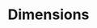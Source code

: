 ---
layout: default
bigquery: https://console.cloud.google.com/bigquery?p=covid-19-dimensions-ai&page=table&d=data&t=publications
contributors: Digital Science, https://www.digital-science.com/
cost: Free for personal, non-commercial use.
description: Dimensions contains more than 100 million publications, ranging from
  articles published in scholarly journals, books and book chapters, to preprints
  and conference proceedings. All publications are contextualized with linked data
  sets, funding, publications, patents, clinical trials, and policy documents. You
  can also view associated categories, funders, institutions, and researcher profiles.
documentation: https://docs.dimensions.ai/bigquery/index.html
last_edit: 04/11/2022, 23:59:34
location: https://www.dimensions.ai/products/free/
maintained_by: Digital Science, https://www.digital-science.com/
schema_fields:
- active_years
- family_members_ids
- category_sdg
- name
- source_id
- associated_publication_doi
- associated_grant_ids
- funding_usd
- citations
- grant_number
- assignee_countries
- original_assignee_orgs
- categories
- research_org_cities
- end_date
- interventions
- priority_year
- types
- funder_orgs
- current_assignee
- wikipedia_url
- filing_status
- email_address
- acknowledgements
- description
- funder_org_countries
- researcher_ids
- registry
- journal
- arxiv_id
- funding_chf
- assignee_orgs
- funding_cny
- repository_name
- date_online
- funder_org_acronyms
- priority_date
- legal_status
- date_print
- jurisdiction
- current_assignee_orgs
- reference_ids
- conference
- granted_date
- organisation_details
- family_id
- brief_title
- date_imported_gbq
- title
- research_org_state_names
- research_orgs
- proceedings_title
- category_bra
- granted_year
- id
- funding_currency
- funding_nzd
- category_hra
- filing_date
- metrics
- publication_year
- funding_aud
- cpc
- established
- embargo_date
- associated_publication_pmid
- aliases
- funder_countries
- publication_date
- created_date
- repository_url
- license
- eisbn
- inventor_names
- ipcr
- expiration_year
- legal_events
- funding_eur
- subtitles
- book_title
- mesh_headings
- pages
- associated_publication_id
- parent_id
- citations_count
- status
- category_icrp_cso
- patent_ids
- altmetrics
- original_assignee_countries
- associated_publication_arxiv_id
- year
- abstract
- date_modified
- gender
- category_icrp_ct
- language
- kind
- editors
- concepts
- relationships
- book_series_title
- acronym
- isbn
- date_inserted
- date_normal
- funder_org
- filing_year
- end_year
- date
- labels
- start_date
- funder_org_cities
- funding_amount
- funder_org_state_codes
- category_hrcs_hc
- funding_jpy
- open_access_categories_v2
- cited_by_ids
- research_org_country_names
- doi
- pmid
- foa_number
- acronyms
- repository_id
- resulting_publication_ids
- category_rcdc
- resulting_publication_doi
- journal_lists
- mesh_terms
- publication_ids
- category_uoa
- volume
- supporting_grant_ids
- authors
- conditions
- application_number
- linkout
- issue
- research_org_city_names
- address
- external_ids
- links
- current_assignee_countries
- category_hrcs_rac
- original_abstract
- family_count
- funding_cad
- clinical_trial_ids
- open_access_categories
- publisher
- expiration_date
- start_year
- original_title
- category_for
- pmcid
- research_org_countries
- investigators
- phase
- funding_details
- citation_string
- type
- original_assignee
- funding_gbp
- research_org_state_codes
shortname: dimensions
tags:
- scholarly literature
- patents
- funding
- clinical trials
- academic profiles
terms_of_use: 'Use of both the Dimensions COVID-19 dataset and full Dimensions dataset
  are subject to the Dimensions Terms of use: https://www.dimensions.ai/policies-terms-legal '
title: Dimensions
uuid: dcff88bd-fe6b-4fdb-8159-809bf9d7bc1c
---